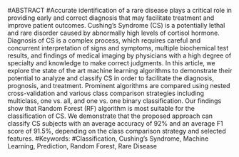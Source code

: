 #ABSTRACT
#Accurate identification of a rare disease plays a critical role in providing early and correct diagnosis that may facilitate treatment and improve patient outcomes. Cushing’s Syndrome (CS) is a potentially lethal and rare disorder caused by abnormally high levels of cortisol hormone. Diagnosis of CS is a complex process, which requires careful and concurrent interpretation of signs and symptoms, multiple biochemical test results, and findings of medical imaging by physicians with a high degree of specialty and knowledge to make correct judgments. In this article, we explore the state of the art machine learning algorithms to demonstrate their potential to analyze and classify CS in order to facilitate the diagnosis, prognosis, and treatment.  Prominent algorithms are compared using nested cross-validation and various class comparison strategies including multiclass, one vs. all, and one vs. one binary classification. Our findings show that Random Forest (RF) algorithm is most suitable for the classification of CS. We demonstrate that the proposed approach can classify CS subjects with an average accuracy of 92% and an average F1 score of 91.5%, depending on the class comparison strategy and selected features.
#Keywords:
#Classification, Cushing’s Syndrome, Machine Learning, Prediction, Random Forest, Rare Disease


